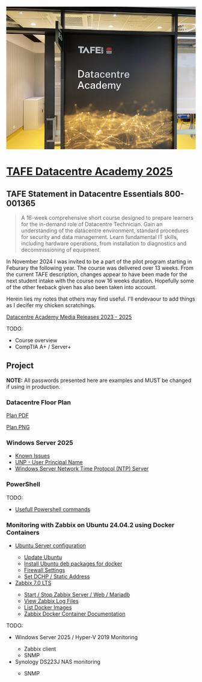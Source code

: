 
![Datacentre Academy Building M FLoor 5 Meadowbank TAFE, NSW](./images/datacentre-academy-800x600.png)


# [TAFE Datacentre Academy 2025](https://www.tafensw.edu.au/partnerships/datacentre-academy)

## TAFE Statement in Datacentre Essentials 800-001365

>A 16-week comprehensive short course designed to prepare learners for the in-demand role of Datacentre Technician. Gain an understanding of the datacentre environment, standard procedures for security and data management. Learn fundamental IT skills, including hardware operations, from installation to diagnostics and decommissioning of equipment.


In November 2024 I was invited to be a part of the pilot program starting in Feburary the following year. The course was delivered over 13 weeks. From the current TAFE description, changes appear to have been made for the next student intake with the course now 16 weeks duration. Hopefully some of the other feeback given has also been taken into account. 

Herein lies my notes that others may find useful.  I'll endevaour to add things as I decifer my chicken scratchings.

[Datacentre Academy Media Releases 2023 - 2025](./media-releases/datacentre-academy-media-releases.md)

TODO: 
- Course overview
- CompTIA A+ / Server+

## Project

**NOTE:** All passwords presented here are examples and MUST be changed if using in production.

### Datacentre Floor Plan

[Plan PDF](./datacentre-floor-plan/DCE-Final-Project-Floor-Plan.pdf)

[Plan PNG](./datacentre-floor-plan/DCE-Final-Project-Floor-Plan.png)



### Windows Server 2025

- [Known Issues](windows-server/known-issues/known-issues-with-Microsoft-Windows-Server-2025.md)
- [UNP - User Principal Name](windows-server/UNP-User-Principal-Name.md)
- [Windows Server Network Time Protocol (NTP) Server](windows-server/set-network-time-protocol-server.md)
	

### PowerShell

TODO:

- [Usefull Powershell commands]()

### Monitoring with Zabbix on Ubuntu 24.04.2 using Docker Containers

<ul>
	<li><a href="./monitoring/Ubuntu-Zabbix-server.md">Ubuntu Server configuration</a></li>
	<ul>
		<li><a href="./monitoring/Ubuntu-Zabbix-server.md#updateos">Update Ubuntu</a></li>
		<li><a href="./monitoring/Ubuntu-Zabbix-server.md#debdocker">Install Ubuntu deb packages for docker</a></li>
		<li><a href="./monitoring/Ubuntu-Zabbix-server.md#fwall">Firewall Settings</a></li>
		<li><a href="./monitoring/Ubuntu-Zabbix-server.md#dhcp">Set DCHP / Static Address</a></li>	
	</ul>
	<li><a href="./monitoring/Ubuntu-Zabbix-server.md#zbxlts">Zabbix 7.0 LTS</a></li>
	<ul>
		<li><a href="./monitoring/Ubuntu-Zabbix-server.md#sszwm">Start / Stop Zabbix Server / Web / Mariadb</a></li>
		<li><a href="./monitoring/Ubuntu-Zabbix-server.md#vzlf">View Zabbix Log Files</a></li>
		<li><a href="./monitoring/Ubuntu-Zabbix-server.md#ldi">List Docker Images</a></li>
		<li><a href="./monitoring/Ubuntu-Zabbix-server.md#zdcdoc">Zabbix Docker Container Documentation</a></li>
	</ul>
</ul>


TODO:

<ul>
	<li>Windows Server 2025 / Hyper-V 2019 Monitoring</li>
	<ul>
		<li>Zabbix client</li>
		<li>SNMP</li>
	</ul>
	<li>Synology DS223J NAS monitoring</li>
	<ul>
		<li>SNMP</li>
	</ul>
</ul>





